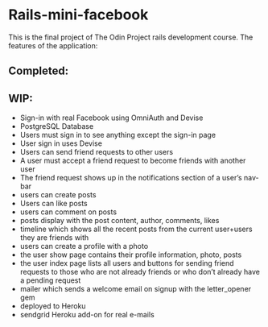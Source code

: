 # Rails-mini-facebook
This is the final project of The Odin Project rails development course. 
The features of the application: 

## Completed:

## WIP:
- Sign-in with real Facebook using OmniAuth and Devise
- PostgreSQL Database 
- Users must sign in to see anything except the sign-in page
- User sign in uses Devise
- Users can send friend requests to other users
- A user must accept a friend request to become friends with another user
- The friend request shows up in the notifications section of a user’s nav-bar
- users can create posts
- Users can like posts
- users can comment on posts
- posts display with the post content, author, comments, likes
- timeline which shows all the recent posts from the current user+users they are friends with
- users can create a profile with a photo
- the user show page contains their profile information, photo, posts
- the user index page lists all users and buttons for sending friend requests to those who are not already friends or who don’t already have a pending request
- mailer which sends a welcome email on signup with the letter_opener gem
- deployed to Heroku 
- sendgrid Heroku add-on for real e-mails
